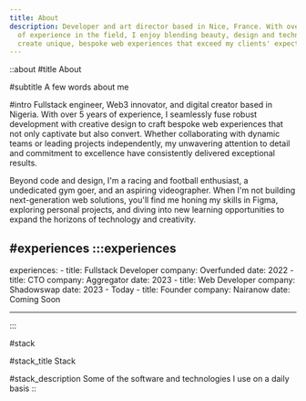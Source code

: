 ```yaml
---
title: About
description: Developer and art director based in Nice, France. With over 6 years
  of experience in the field, I enjoy blending beauty, design and technology to
  create unique, bespoke web experiences that exceed my clients' expectations.
---
```


::about
#title
About

#subtitle
A few words about me

#intro
Fullstack engineer, Web3 innovator, and digital creator based in Nigeria. With over 5 years of experience, I seamlessly fuse robust development with creative design to craft bespoke web experiences that not only captivate but also convert. Whether collaborating with dynamic teams or leading projects independently, my unwavering attention to detail and commitment to excellence have consistently delivered exceptional results.

Beyond code and design, I'm a racing and football enthusiast, a undedicated gym goer, and an aspiring videographer. When I'm not building next-generation web solutions, you'll find me honing my skills in Figma, exploring personal projects, and diving into new learning opportunities to expand the horizons of technology and creativity.

#experiences
  :::experiences
  ---
  experiences:
    - title: Fullstack Developer
      company: Overfunded
      date: 2022
    - title: CTO
      company: Aggregator
      date: 2023
    - title:  Web Developer
      company: Shadowswap
      date: 2023 - Today
    - title: Founder
      company: Nairanow
      date: Coming Soon

  ---
  :::

#stack

#stack_title
Stack

#stack_description
Some of the software and technologies I use on a daily basis
::

